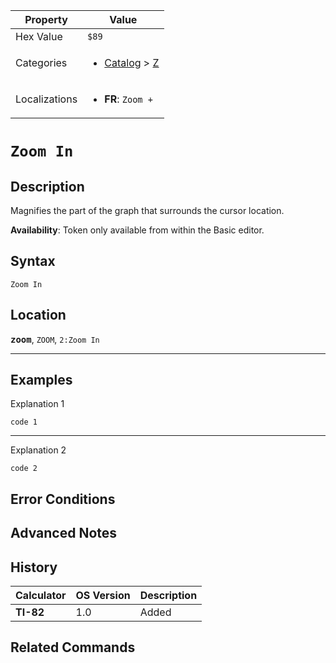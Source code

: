 | Property      | Value |
|---------------|-------|
| Hex Value     | `$89`|
| Categories    | <ul><li>[Catalog](<../categories/Catalog.md>) > [Z](<../categories/Catalog.md#Z>)</li></ul> |
| Localizations | <ul><li><b>FR</b>: `Zoom +`</li></ul> |

# `Zoom In`

## Description
Magnifies the part of the graph that surrounds the cursor location.


<b>Availability</b>: Token only available from within the Basic editor.

## Syntax
`Zoom In`

## Location
<tt><kbd><b>zoom</b></kbd></tt>, `ZOOM`, `2:Zoom In`
<hr>

## Examples

Explanation 1
```ti-basic
code 1
```
---
Explanation 2
```ti-basic
code 2
```

## Error Conditions


## Advanced Notes


## History
| Calculator | OS Version | Description |
|------------|------------|-------------|
| <b>TI-82</b> | 1.0 | Added |

## Related Commands

